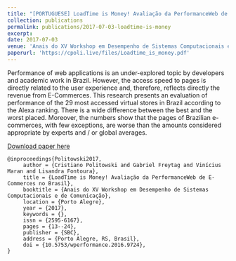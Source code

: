 ```yaml
---
title: "[PORTUGUESE] LoadTime is Money! Avaliação da PerformanceWeb de E-Commerces no Brasil"
collection: publications
permalink: publications/2017-07-03-loadtime-is-money
excerpt:
date: 2017-07-03
venue: 'Anais do XV Workshop em Desempenho de Sistemas Computacionais e de Comunicação'
paperurl: 'https://cpoli.live/files/Loadtime_is_money.pdf'
---
```


Performance of web applications is an under-explored topic by developers and academic work in Brazil. However, the access speed to pages is directly related to the user experience and, therefore, reflects directly the revenue from E-Commerces. This research presents an evaluation of performance of the 29 most accessed virtual stores in Brazil according to the Alexa ranking. There is a wide difference between the best and the worst placed. Moreover, the numbers show that the pages of Brazilian e-commerces, with few exceptions, are worse than the amounts considered appropriate by experts and / or global averages.

[Download paper here](https://cpoli.live/files/Loadtime_is_money.pdf)

```
@inproceedings{Politowski2017,
     author = {Cristiano Politowski and Gabriel Freytag and Vinícius Maran and Lisandra Fontoura},
     title = {LoadTime is Money! Avaliação da PerformanceWeb de E-Commerces no Brasil},
     booktitle = {Anais do XV Workshop em Desempenho de Sistemas Computacionais e de Comunicação},
     location = {Porto Alegre},
     year = {2017},
     keywords = {},
     issn = {2595-6167},
     pages = {13--24},
     publisher = {SBC},
     address = {Porto Alegre, RS, Brasil},
     doi = {10.5753/wperformance.2016.9724},
}

```
